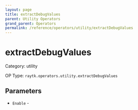 ```yaml
---
layout: page
title: extractDebugValues
parent: Utility Operators
grand_parent: Operators
permalink: /reference/operators/utility/extractDebugValues
---
```


# extractDebugValues



Category: utility

OP Type: `raytk.operators.utility.extractDebugValues`

## Parameters

* `Enable` -
